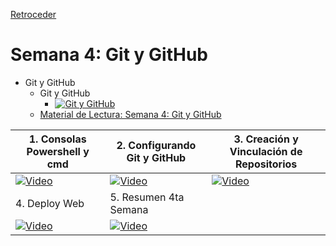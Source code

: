 [Retroceder](./README.md)
# Semana 4: Git y GitHub

- Git y GitHub
  - Git y GitHub
    - [![Git y GitHub](https://img.youtube.com/vi/bI6Avr-95ec/default.jpg)](https://youtu.be/bI6Avr-95ec)
  - [Material de Lectura: Semana 4: Git y GitHub](https://campus-informatorio.chaco.gob.ar/mod/resource/view.php?id=278)

| 1. Consolas Powershell y cmd                                                                 | 2. Configurando Git y GitHub                                                                 | 3. Creación y Vinculación de Repositorios                                                    |
| -------------------------------------------------------------------------------------------- | -------------------------------------------------------------------------------------------- | -------------------------------------------------------------------------------------------- |
| [![Video](https://img.youtube.com/vi/cFIF-alDzdE/default.jpg)](https://youtu.be/cFIF-alDzdE) | [![Video](https://img.youtube.com/vi/xBK-YIC3O2I/default.jpg)](https://youtu.be/xBK-YIC3O2I) | [![Video](https://img.youtube.com/vi/bw8p_fNVf7Y/default.jpg)](https://youtu.be/bw8p_fNVf7Y) |
| 4. Deploy Web                                                                                | 5. Resumen 4ta Semana                                                                        |                                                                                              |
| [![Video](https://img.youtube.com/vi/0n6cnONv_bQ/default.jpg)](https://youtu.be/0n6cnONv_bQ) | [![Video](https://img.youtube.com/vi/qwn0d8uWk9U/default.jpg)](https://youtu.be/qwn0d8uWk9U) |                                                                                              |